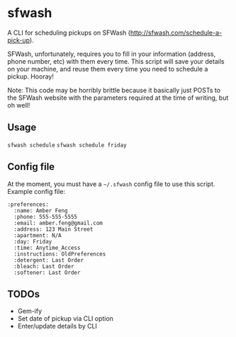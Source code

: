 sfwash
====

A CLI for scheduling pickups on SFWash (http://sfwash.com/schedule-a-pick-up).

SFWash, unfortunately, requires you to fill in your information (address, phone
number, etc) with them every time. This script will save your details on your
machine, and reuse them every time you need to schedule a pickup. Hooray!

Note: This code may be horribly brittle because it basically just POSTs to
the SFWash website with the parameters required at the time of writing, but oh
well!

Usage
----

`sfwash schedule`
`sfwash schedule friday`

Config file
----

At the moment, you must have a `~/.sfwash` config file to use this script.
Example config file:

```
:preferences:
  :name: Amber Feng
  :phone: 555-555-5555
  :email: amber.feng@gmail.com
  :address: 123 Main Street
  :apartment: N/A
  :day: Friday
  :time: Anytime_Access
  :instructions: OldPreferences
  :detergent: Last Order
  :bleach: Last Order
  :softener: Last Order
```

TODOs
----

- Gem-ify
- Set date of pickup via CLI option
- Enter/update details by CLI
